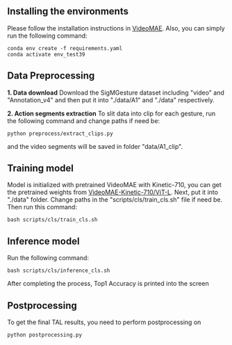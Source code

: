 ## Installing the environments
Please follow the installation instructions in [VideoMAE](https://github.com/MCG-NJU/VideoMAE). Also, you can simply run the following command:
```
conda env create -f requirements.yaml
conda activate env_test39
```
## Data Preprocessing
**1. Data download**
Download the SigMGesture dataset including "video" and "Annotation_v4" and then put it into "./data/A1" and "./data" respectively.

**2. Action segments extraction**
To slit data into clip for each gesture, run the following command and change paths if need be:

```
python preprocess/extract_clips.py
```
and the video segments will be saved in folder "data/A1_clip".

## Training model
Model is initialized with pretrained VideoMAE with  Kinetic-710, you can get the pretrained weights from [VideoMAE-Kinetic-710/ViT-L](https://drive.google.com/file/d/1jX1CiqxSkCfc94y8FRW1YGHy-GNvHCuD/view?usp=sharing). Next, put it into "./data" folder.
Change paths in the "scripts/cls/train_cls.sh" file if need be. Then run this command:
```
bash scripts/cls/train_cls.sh
```
## Inference model
Run the following command:
```inference 
bash scripts/cls/inference_cls.sh 
```
After completing the process, Top1 Accuracy is printed into the screen

## Postprocessing
To get the final TAL results, you need to perform postprocessing on  
```
python postprocessing.py
```
